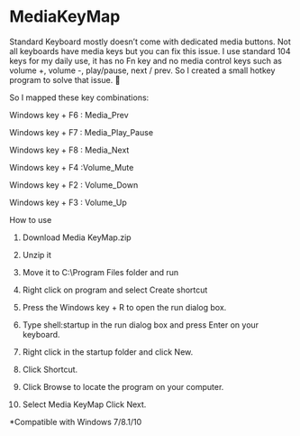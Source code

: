 # MediaKeyMap

Standard Keyboard mostly doesn’t come with dedicated media buttons. Not all keyboards have media keys but you can fix this issue. I use standard 104 keys for my daily use, it has no Fn key and no media control keys such as volume +, volume -, play/pause, next / prev. So I created a small hotkey program to solve that issue. 🙂

So I mapped these key combinations:

Windows key + F6 : Media_Prev

Windows key + F7 : Media_Play_Pause

Windows key + F8 : Media_Next

Windows key + F4 :Volume_Mute

Windows key + F2 : Volume_Down

Windows key + F3 : Volume_Up


How to use

1. Download Media KeyMap.zip

2. Unzip it

3. Move it to C:\Program Files folder and run

4. Right click on program and select Create shortcut

5. Press the Windows key + R to open the run dialog box.

6. Type shell:startup in the run dialog box and press Enter on your keyboard.

7. Right click in the startup folder and click New.

8. Click Shortcut.

9. Click Browse to locate the program on your computer.

10. Select Media KeyMap Click Next.


*Compatible with Windows 7/8.1/10
